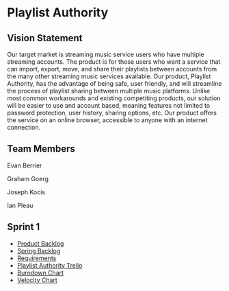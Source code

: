 # Playlist Authority

## Vision Statement

Our target market is streaming music service users who have multiple streaming accounts. The product is for those users who want a service that can import, export, move, and share their playlists between accounts from the many other streaming music services available. Our product, Playlist Authority, has the advantage of being safe, user friendly, and will streamline the process of playlist sharing between multiple music platforms. Unlike most common workarounds and existing competiting products, our solution will be easier to use and account based, meaning features not limited to password protection, user history, sharing options, etc. Our product offers the service on an online browser, accessible to anyone with an internet connection.

## Team Members
Evan Berrier

Graham Goerg

Joseph Kocis

Ian Pleau

## Sprint 1

- [Product Backlog](https://github.com/Joseph-Kocis/Playlist-Authority/blob/master/Artifacts/Product%20Backlog.md)
- [Spring Backlog](https://github.com/Joseph-Kocis/Playlist-Authority/blob/master/Artifacts/Sprint%201%20Backlog.md)
- [Requirements](https://github.com/Joseph-Kocis/Playlist-Authority/blob/master/Artifacts/Requirements.md)
- [Playlist Authority Trello](https://trello.com/b/s7uX0ZY9/group-9-project)
- [Burndown Chart](https://docs.google.com/spreadsheets/d/10c9Y616LxQ4ofuoL96D6kGpoFNP8WnuWnjQCk5A_ekI/edit?usp=sharing)
- [Velocity Chart](https://docs.google.com/spreadsheets/d/1YIK11OSUo3puKVAhAjmKivfyoQqFW5sK2Z5_2rCFb0I/edit?usp=sharing)
